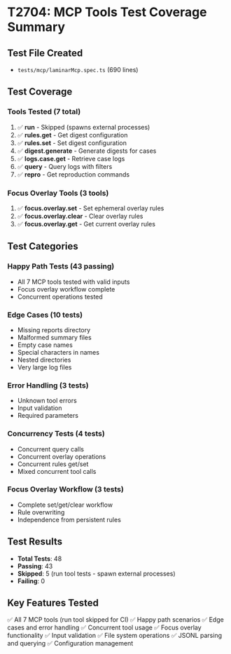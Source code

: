 # T2704: MCP Tools Test Coverage Summary

## Test File Created
- `tests/mcp/laminarMcp.spec.ts` (690 lines)

## Test Coverage

### Tools Tested (7 total)
1. ✅ **run** - Skipped (spawns external processes)
2. ✅ **rules.get** - Get digest configuration
3. ✅ **rules.set** - Set digest configuration
4. ✅ **digest.generate** - Generate digests for cases
5. ✅ **logs.case.get** - Retrieve case logs
6. ✅ **query** - Query logs with filters
7. ✅ **repro** - Get reproduction commands

### Focus Overlay Tools (3 tools)
1. ✅ **focus.overlay.set** - Set ephemeral overlay rules
2. ✅ **focus.overlay.clear** - Clear overlay rules
3. ✅ **focus.overlay.get** - Get current overlay rules

## Test Categories

### Happy Path Tests (43 passing)
- All 7 MCP tools tested with valid inputs
- Focus overlay workflow complete
- Concurrent operations tested

### Edge Cases (10 tests)
- Missing reports directory
- Malformed summary files
- Empty case names
- Special characters in names
- Nested directories
- Very large log files

### Error Handling (3 tests)
- Unknown tool errors
- Input validation
- Required parameters

### Concurrency Tests (4 tests)
- Concurrent query calls
- Concurrent overlay operations
- Concurrent rules get/set
- Mixed concurrent tool calls

### Focus Overlay Workflow (3 tests)
- Complete set/get/clear workflow
- Rule overwriting
- Independence from persistent rules

## Test Results
- **Total Tests**: 48
- **Passing**: 43
- **Skipped**: 5 (run tool tests - spawn external processes)
- **Failing**: 0

## Key Features Tested
✅ All 7 MCP tools (run tool skipped for CI)
✅ Happy path scenarios
✅ Edge cases and error handling
✅ Concurrent tool usage
✅ Focus overlay functionality
✅ Input validation
✅ File system operations
✅ JSONL parsing and querying
✅ Configuration management
